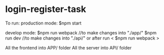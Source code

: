 # login-register-task

To run: 
 production mode: 
    $npm start
    
 develop mode:
    $npm run webpack   //to make changes into "./app/"
    $npm run dev       //to make changes into "./api/" or after run < $npm run webpack >
    
All the frontend into APP/ folder
All the server into API/ folder 
